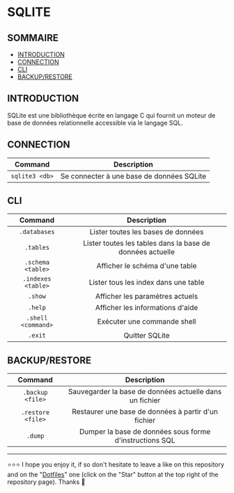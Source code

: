 # SQLITE

## SOMMAIRE
- [INTRODUCTION](#introduction)
- [CONNECTION](#connection)
- [CLI](#cli)
- [BACKUP/RESTORE](#backuprestore)

## INTRODUCTION
SQLite est une bibliothèque écrite en langage C qui fournit un moteur de base de données relationnelle accessible via le langage SQL.

## CONNECTION
| Command | Description |
| :---: | :---: |
| `sqlite3 <db>` | Se connecter à une base de données SQLite |

## CLI
| Command | Description |
| :---: | :---: |
| `.databases` | Lister toutes les bases de données |
| `.tables` | Lister toutes les tables dans la base de données actuelle |
| `.schema <table>` | Afficher le schéma d'une table |
| `.indexes <table>` | Lister tous les index dans une table |
| `.show` | Afficher les paramètres actuels |
| `.help` | Afficher les informations d'aide |
| `.shell <command>` | Exécuter une commande shell |
| `.exit` | Quitter SQLite |

## BACKUP/RESTORE
| Command | Description |
| :---: | :---: |
| `.backup <file>` | Sauvegarder la base de données actuelle dans un fichier |
| `.restore <file>` | Restaurer une base de données à partir d'un fichier |
| `.dump` | Dumper la base de données sous forme d'instructions SQL |

***

⭐⭐⭐ I hope you enjoy it, if so don't hesitate to leave a like on this repository and on the "[Dotfiles](https://github.com/EmmanuelLefevre/Dotfiles)" one (click on the "Star" button at the top right of the repository page). Thanks 🤗
